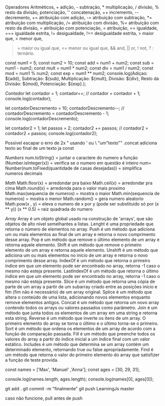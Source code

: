 Operadores Aritméticos, + adição, - subtração, * multiplicação, / divisão, % resto da divisão,
  potenciação, '' concatenação, ++ incremento, -- decremento, += atribuição com adição, -= atribuição com subtração,
 *= atribuição com multiplicação, /= atribuição com divisão, %= atribuição com resto da divisão, = atribuição com potenciação,
 = atribuição, == igualdade, === igualdade estrita, != desigualdade, !== desigualdade estrita, > maior que, < menor que,
 >= maior ou igual que, <= menor ou igual que, && and, || or, ! not, ? : ternário.

const num1 = 5;
const num2 = 10;
const add = num1 + num2;
const sub = num1 - num2;
const mult = num1 * num2;
const div = num1 / num2;
const mod = num1 % num2;
const exp = num1 ** num2;
console.log(Adiçao: ${add}, Subtração: ${sub}, Multiplicação: ${mult}, Divisão: ${div}, Resto da Divisão: ${mod}, Potenciação: ${exp}.);

*Contador*
let contador = 1;
contador++; // contador = contador + 1;
console.log(contador);

let contadorDescremento = 10;
contadorDescremento--; // contadorDescremento = contadorDescremento - 1;
console.log(contadorDescremento);

let contador2 = 1;
let passos = 2;
contador2 += passos; // contador2 = contador2 + passos;
console.log(contador2);

Possivel escapar o erro de 2x " usando ' ou \\ "um\"texto"\"
.concat adiciona texto ao final de um texto ja const

*Numbers*
num.toString() = juntar o caractere do numero a função
(Number.isInteger(x)) = verifica se o numero em questão é inteiro
num= Number(num.toFixed(quantidade de casas desejadas)) = simplifica numeros decimais

*Math*
Math.floor(x) = arredondar pra baixo
Math.ceil(x) = arredondar pra cima
Math.round(x) = arredonda para o valor mais proximo
Math.max(sequencia de numeros) = mostra o maior
Math.min(sequencia de numeros) = mostra o menor
Math.random() = gera numero aleatorio
Math.pow(x , y) = eleva o numero de x por y (pode ser substituido só por (x ** y))
(x ** 0.5) = raiz quadrada do numero


*Array*
Array é um objeto global usado na construção de 'arrays', que são objetos de alto nível semelhantes a listas.
Lenght é uma propriedade que retorna o número de elementos no array.
Push é um método que adiciona um ou mais elementos ao final de um array e retorna o novo comprimento desse array.
Pop é um método que remove o último elemento de um array e retorna aquele elemento.
Shift é um método que remove o primeiro elemento de um array e retorna aquele elemento.
Unshift é um método que adiciona um ou mais elementos no início de um array e retorna o novo comprimento desse array.
IndexOf é um método que retorna o primeiro índice em que um elemento pode ser encontrado no array, retorna -1 caso o mesmo não esteja presente.
LastIndexOf é um método que retorna o último índice em que um elemento pode ser encontrado no array, retorna -1 caso o mesmo não esteja presente.
Slice é um método que retorna uma cópia de parte de um array a partir de um subarray criado entre as posições início e fim (fim não é necessário) de um array original.
Splice é um método que altera o conteúdo de uma lista, adicionando novos elementos enquanto remove elementos antigos.
Concat é um método que retorna um novo array contendo todos os arrays ou valores passados como parâmetro.
Join é um método que junta todos os elementos de um array em uma string e retorna esta string.
Reverse é um método que inverte os itens de um array. O primeiro elemento do array se torna o último e o último torna-se o primeiro.
Sort é um método que ordena os elementos de um array de acordo com a função de comparação passada.
Fill é um método que preenche todos os valores do array a partir do índice inicial a um índice final com um valor estático.
Includes é um método que determina se um array contém um determinado elemento, retornando true ou false apropriadamente.
Find é um método que retorna o valor do primeiro elemento do array que satisfizer a função de teste provida.

const names = ['Max', 'Manuel' ,'Anna'];
const ages = [30, 29, 31];

console.log(names.length, ages.length);
console.log(names[0], ages[0]);

git add .
git commit -m "finalmente"
git push LearningJs master

caso não funcione, pull antes de push